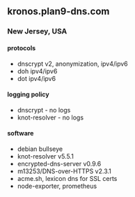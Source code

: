 ## kronos.plan9-dns.com
### New Jersey, USA

#### protocols
- dnscrypt v2, anonymization, ipv4/ipv6
- doh ipv4/ipv6
- dot ipv4/ipv6

#### logging policy
- dnscrypt - no logs
- knot-resolver - no logs

#### software

- debian bullseye
- knot-resolver v5.5.1
- encrypted-dns-server v0.9.6
- m13253/DNS-over-HTTPS v2.3.1
- acme.sh, lexicon dns for SSL certs
- node-exporter, prometheus

